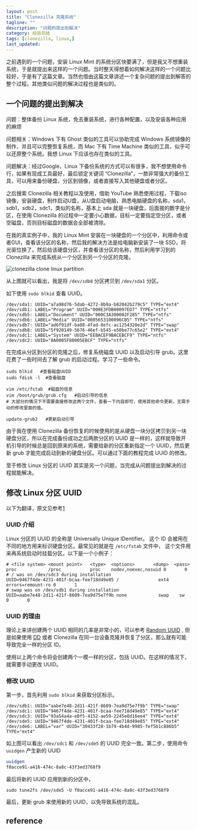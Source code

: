 ```yaml
---
layout: post
title: "Clonezilla 克隆系统"
tagline: ""
description: "问题的提出到解决"
category: 经验总结
tags: [clonezilla, linux,]
last_updated: 
---
```


之前遇到的一个问题，安装 Linux Mint 的系统分区快要满了，但是我又不想重装系统，于是就提出来这样的一个问题。当时整天得想着如何解决这样的一个问题比较好，于是有了这篇文章。当然也借由这篇文章讲述一个复杂问题的提出到解答的整个过程。其他类似问题的解决过程也是类似的。

## 一个问题的提出到解决

问题：整体备份 Linux 系统，免去重装系统，进行各种配置，以及安装各种应用的麻烦

问题相关：Windows 下有 Ghost 类似的工具可以协助完成 Windows 系统镜像的制作，并且可以完整恢复系统，而 Mac 下有 Time Machine 类似的工具，似乎可以还原整个系统。我想 Linux 下应该也存在类似的工具。

问题解决：经过Google，Linux 下备份系统的方式可以有很多，我不想使用命令行，如果有现成工具最好，最后锁定关键词   “Clonezilla”，一款非常强大的备份工具，可以用来备份硬盘，分区到镜像，或者直接写入其他硬盘或者分区。

之后搜索 Clonezilla 相关教程以及使用，借助 YouTube 熟悉使用过程，下载iso镜像，安装硬盘，制作启动U盘，从U盘启动电脑，熟悉电脑硬盘的名称，sda1，sdb1，sdb2，sdc1，类似的名称，基本上 sda 就是一块硬盘，后面接的数字是分区，在使用 Clonezilla 的过程中一定要小心数据，目标一定要指定空分区，或者空磁盘，否则目标磁盘的数据会全部被清除。

在我的真实例子中，我的 Linux Mint 安装在一块硬盘的一个分区中，利用命令或者GUI，查看该分区的名称，然后我的解决方法是给电脑新安装了一块 SSD，将光驱位换了。然后给该硬盘分区，并查看该分区的名称，然后利用学习到的 Clonezilla 来完成系统从一个分区到另一个分区的克隆。

![clonezilla clone linux partition](https://lh5.googleusercontent.com/-eOO4iMnZMZw/V1blbHZWFzI/AAAAAAAA-xQ/nO2ZKbY9nHIRO7YJoFpYWuYJAgiJg6h7wCL0B/w1212-h900-no/IMG_20160606_224814.jpg)

从上图就可以看出，我是将 `/dev/sdb8` 分区拷贝到 `/dev/sda1` 分区。

如下使用 `sudo blkid` 查看 UUID。

```
/dev/sda1: UUID="a7a98d76-5dab-4272-8b9a-b82042b279c5" TYPE="ext4" 
/dev/sdb1: LABEL="Program" UUID="000E3FDB00097ED7" TYPE="ntfs" 
/dev/sdb5: LABEL="Document" UUID="000C3A300002F285" TYPE="ntfs" 
/dev/sdb6: LABEL="Media" UUID="0005653100096CB5" TYPE="ntfs" 
/dev/sdb7: UUID="ad6f91df-ba08-4fad-8efc-ac1254320e2d" TYPE="swap" 
/dev/sdb8: UUID="5f920149-5676-46ef-b545-e50be77c65e2" TYPE="ext4" 
/dev/sdc1: LABEL="System" UUID="EEBACEF9BACEBCF9" TYPE="ntfs" 
/dev/sdc2: UUID="8A0005F80005EBCF" TYPE="ntfs" 
```

在完成从分区到分区的克隆之后，修复系统磁盘 UUID 以及启动引导 grub。这里花费了一些时间去了解 grub 的启动过程。学习了一些命令。

```
sudo blkid   #查看磁盘UUID
sudo fdisk -l  #查看磁盘

vim /etc/fstab  #磁盘的信息
vim /boot/grub/grub.cfg   #启动引导的信息
# 大部分的情况下不需要直接修改这两个文件，查看一下内容即可，使用其他命令更新，无需手动的修改里面的值。

update-grub2   #更新启动引导
```

由于我在使用 Clonezilla 备份恢复的时候使用的是从硬盘一块分区拷贝到另一块硬盘分区，所以在完成备份成功之后两款分区的 UUID 是一样的，这样就导致开机引导的时候总是回到原来的系统，需要给新的分区重新指定一个 UUID，然后更新 grub 才能完成启动到新的硬盘分区。可以通过下面的教程完成 UUID 的修改。

至于修改 Linux 分区的 UUID 其实是另一个问题，当完成从问题提出到解决的过程就能解决。

## 修改 Linux 分区 UUID

以下为翻译，原文见参考[1][1]

### UUID 介绍
Linux 分区的 UUID 的全称是 Universally Unique IDentifier。 这个 ID 会被用在不同的地方用来标识硬盘分区。最常见的就是在 `/etc/fstab` 文件中， 这个文件用来再系统启动时挂载分区。以下是一个小例子：

```
# <file system> <mount point>   <type>  <options>       <dump>  <pass>
proc            /proc           proc    nodev,noexec,nosuid 0       0
# / was on /dev/sdc3 during installation
UUID=9467f4de-4231-401f-bcaa-fee718d49e85 /               ext4    errors=remount-ro 0       1
# swap was on /dev/sdb1 during installation
UUID=aabe7e48-2d11-421f-8609-7ea9d75e7f9b none            swap    sw              0       0
```

### UUID 的理由

理论上来讲创建两个 UUID 相同的几率是非常小的，可以参考 [Random UUID](http://en.wikipedia.org/wiki/Universally_unique_identifier) , 但是如果使用 [DD](http://www.sudo-juice.com/how-to-clone-a-hard-drive-in-ubuntu-linux/) 或者 Clonezilla 在同一台设备克隆并恢复了分区，那么就有可能导致完全一样的分区 ID。

使用以上两个命令将会创建两个一模一样的分区，包括 UUID。在这样的情况下，就需要手动更改 UUID。

### 修改 UUID

第一步，首先利用 `sudo blkid` 来获取分区标示。

```
/dev/sdb1: UUID="aabe7e48-2d11-421f-8609-7ea9d75e7f9b" TYPE="swap" 
/dev/sdc1: UUID="9467f4de-4231-401f-bcaa-fee718d49e85" TYPE="ext4" 
/dev/sdc3: UUID="93a54a4a-e0f5-4152-ae59-2245e8d16ee4" TYPE="ext4"
/dev/sde5: UUID="9467f4de-4231-401f-bcaa-fee718d49e85" TYPE="ext4" 
/dev/sde6: LABEL="var" UUID="30433f28-1b79-4b4d-9985-fef5b1c886b5" TYPE="ext4"
```

如上图可以看出 `/dev/sdc1` 和 `/dev/sde5` 的 UUID 完全一致。第二步，使用命令 `uuidgen` 产生新的 UUID

```bash
uuidgen
f0acce91-a416-474c-8a8c-43f3ed3768f9
```

最后将新的 UUID 应用到新的分区中，

```
sudo tune2fs /dev/sde5 -U f0acce91-a416-474c-8a8c-43f3ed3768f9
```

最后，更新 grub 来使用新的 UUID，以免导致系统的混乱。

## reference

[1]: <http://www.sudo-juice.com/how-to-change-the-uuid-of-a-linux-partition/>
